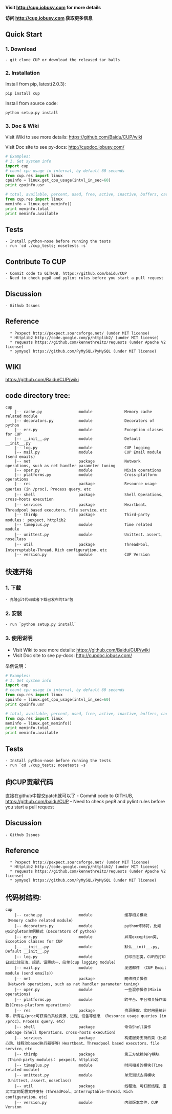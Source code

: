 **Visit http://cup.iobusy.com for more details**

**访问 http://cup.iobusy.com 获取更多信息**


## Quick Start
### 1. Download
    - git clone CUP or download the released tar balls

### 2. Installation

Install from pip, latest(2.0.3):

```bash
pip install cup
```

Install from source code:

```bash
python setup.py install
```

### 3. Doc & Wiki

Visit Wiki to see more details: https://github.com/Baidu/CUP/wiki

Visit Doc site to see py-docs: http://cupdoc.iobusy.com/

```python
# Examples:
# 1. Get system info
import cup
# count cpu usage in interval, by default 60 seconds
from cup.res import linux
cpuinfo = linux.get_cpu_usage(intvl_in_sec=60)
print cpuinfo.usr

# total, available, percent, used, free, active, inactive, buffers, cached
from cup.res import linux
meminfo = linux.get_meminfo()
print meminfo.total
print meminfo.available
```


## Tests
    - Install python-nose before running the tests
    - run `cd ./cup_tests; nosetests -s`

## Contribute To CUP
    - Commit code to GITHUB, https://github.com/baidu/CUP
    - Need to check pep8 and pylint rules before you start a pull request

## Discussion
    - Github Issues

## Reference
      * Pexpect http://pexpect.sourceforge.net/ (under MIT license)
      * Httplib2 http://code.google.com/p/httplib2/ (under MIT license)
      * requests https://github.com/kennethreitz/requests (under Apache V2 license)
      * pymysql https://github.com/PyMySQL/PyMySQL (under MIT license)

## WIKI
https://github.com/Baidu/CUP/wiki

## code directory tree:

```text
cup
    |-- cache.py                module              Memory cache related module
    |-- decorators.py           module              Decorators of python
    |-- err.py                  module              Exception classes for CUP
    |-- __init__.py             module              Default __init__.py
    |-- log.py                  module              CUP logging
    |-- mail.py                 module              CUP Email module (send emails)
    |-- net                     package             Network operations, such as net handler parameter tuning
    |-- oper.py                 module              Mixin operations
    |-- platforms.py            module              Cross-platform operations
    |-- res                     package             Resource usage queries (in /proc)、Process query、etc
    |-- shell                   package             Shell Operations、cross-hosts execution
    |-- services                package             Heartbeat、Threadpool based executors、file service、etc
    |-- thirdp                  package             Third-party modules： pexpect、httplib2
    |-- timeplus.py             module              Time related module
    |-- unittest.py             module              Unittest、assert、noseClass
    |-- util                    package             ThreadPool、Interruptable-Thread、Rich configuration、etc
    |-- version.py              module              CUP Version
```



## 快速开始
### 1. 下载
    - 克隆git代码或者下载已发布的tar包

### 2. 安装
    - run `python setup.py install`

### 3. 使用说明
- Visit Wiki to see more details: https://github.com/Baidu/CUP/wiki
- Visit Doc site to see py-docs: http://cupdoc.iobusy.com/

举例说明：

```python
# Examples:
# 1. Get system info
import cup
# count cpu usage in interval, by default 60 seconds
from cup.res import linux
cpuinfo = linux.get_cpu_usage(intvl_in_sec=60)
print cpuinfo.usr

# total, available, percent, used, free, active, inactive, buffers, cached
from cup.res import linux
meminfo = linux.get_meminfo()
print meminfo.total
print meminfo.available
```


## Tests
    - Install python-nose before running the tests
    - run `cd ./cup_tests; nosetests -s`

## 向CUP贡献代码
直接在github中提交patch就可以了
    - Commit code to GITHUB, https://github.com/baidu/CUP
    - Need to check pep8 and pylint rules before you start a pull request

## Discussion
    - Github Issues

## Reference
      * Pexpect http://pexpect.sourceforge.net/ (under MIT license)
      * Httplib2 http://code.google.com/p/httplib2/ (under MIT license)
      * requests https://github.com/kennethreitz/requests (under Apache V2 license)
      * pymysql https://github.com/PyMySQL/PyMySQL (under MIT license)

## 代码树结构:

```text
cup
    |-- cache.py                module              缓存相关模块 （Memory cache related module）
    |-- decorators.py           module              python修饰符，比如@Singleton单例模式 (Decorators of python)
    |-- err.py                  module              异常exception类, Exception classes for CUP
    |-- __init__.py             module              默认__init__.py, Default __init__.py
    |-- log.py                  module              打印日志类，CUP的打印日志比较简洁、规范，设置统一、简单(cup logging module)
    |-- mail.py                 module              发送邮件 （CUP Email module (send emails)）
    |-- net                     package             网络相关操作（Network operations, such as net handler parameter tuning）
    |-- oper.py                 module              一些混杂操作(Mixin operations)
    |-- platforms.py            module              跨平台、平台相关操作函数(Cross-platform operations)
    |-- res                     package             资源获取、实时用量统计等，所有在/proc可获得的系统资源、进程、设备等信息 （Resource usage queries (in /proc)、Process query、etc）
    |-- shell                   package             命令Shell操作pakcage（Shell Operations、cross-hosts execution）
    |-- services                package             构建服务支持的类（比如心跳、线程池based执行器等等）Heartbeat、Threadpool based executors、file service、etc
    |-- thirdp                  package             第三方依赖纯Py模块（Third-party modules： pexpect、httplib2）
    |-- timeplus.py             module              时间相关的模块(Time related module)
    |-- unittest.py             module              单元测试支持模块（Unittest、assert、noseClass）
    |-- util                    package             线程池、可打断线程、语义丰富的配置文件支持（ThreadPool、Interruptable-Thread、Rich configuration、etc）
    |-- version.py              module              内部版本文件，CUP Version
```
